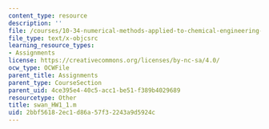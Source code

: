 ```yaml
---
content_type: resource
description: ''
file: /courses/10-34-numerical-methods-applied-to-chemical-engineering-fall-2015/2bbf56182ec1d86a57f32243a9d5924c_swan_HW1_1.m
file_type: text/x-objcsrc
learning_resource_types:
- Assignments
license: https://creativecommons.org/licenses/by-nc-sa/4.0/
ocw_type: OCWFile
parent_title: Assignments
parent_type: CourseSection
parent_uid: 4ce395e4-40c5-acc1-be51-f389b4029689
resourcetype: Other
title: swan_HW1_1.m
uid: 2bbf5618-2ec1-d86a-57f3-2243a9d5924c
---
```

